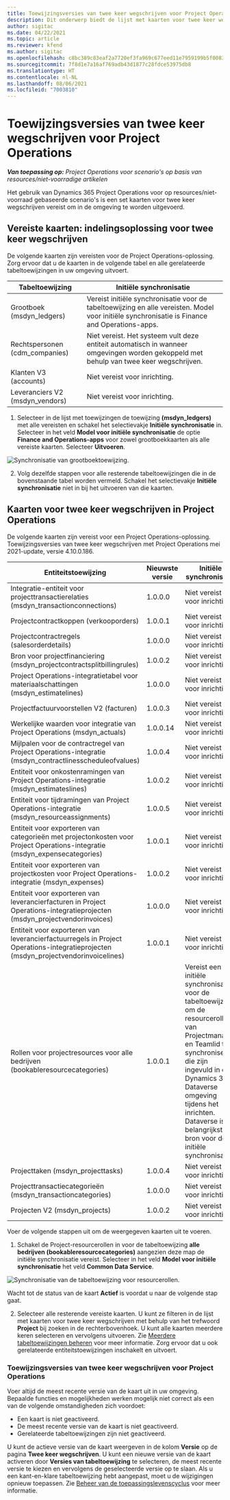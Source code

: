 ```yaml
---
title: Toewijzingsversies van twee keer wegschrijven voor Project Operations
description: Dit onderwerp biedt de lijst met kaarten voor twee keer wegschrijven die zijn vereist voor Dynamics 365 Project Operations.
author: sigitac
ms.date: 04/22/2021
ms.topic: article
ms.reviewer: kfend
ms.author: sigitac
ms.openlocfilehash: c8bc389c83eaf2a7720ef3fa969c677eed11e7959199b5f0083df5bf3b43ea43
ms.sourcegitcommit: 7f8d1e7a16af769adb43d1877c28fdce53975db8
ms.translationtype: HT
ms.contentlocale: nl-NL
ms.lasthandoff: 08/06/2021
ms.locfileid: "7003810"
---
```

# <a name="project-operations-dual-write-map-versions"></a>Toewijzingsversies van twee keer wegschrijven voor Project Operations

_**Van toepassing op:** Project Operations voor scenario's op basis van resources/niet-voorradige artikelen_

Het gebruik van Dynamics 365 Project Operations voor op resources/niet-voorraad gebaseerde scenario's is een set kaarten voor twee keer wegschrijven vereist om in de omgeving te worden uitgevoerd. 

## <a name="prerequisite-maps-dual-write-orchestration-solution"></a>Vereiste kaarten: indelingsoplossing voor twee keer wegschrijven

De volgende kaarten zijn vereisten voor de Project Operations-oplossing. Zorg ervoor dat u de kaarten in de volgende tabel en alle gerelateerde tabeltoewijzingen in uw omgeving uitvoert.

| Tabeltoewijzing | Initiële synchronisatie |
| --- | --- |
| Grootboek (msdyn_ledgers) | Vereist initiële synchronisatie voor de tabeltoewijzing en alle vereisten. Model voor initiële synchronisatie is Finance and Operations-apps. |
| Rechtspersonen (cdm_companies) | Niet vereist. Het systeem vult deze entiteit automatisch in wanneer omgevingen worden gekoppeld met behulp van twee keer wegschrijven. |
| Klanten V3 (accounts) | Niet vereist voor inrichting. |
| Leveranciers V2 (msdyn_vendors) | Niet vereist voor inrichting. |

1. Selecteer in de lijst met toewijzingen de toewijzing **(msdyn\_ledgers)** met alle vereisten en schakel het selectievakje **Initiële synchronisatie** in. Selecteer in het veld **Model voor initiële synchronisatie** de optie **Finance and Operations-apps** voor zowel grootboekkaarten als alle vereiste kaarten. Selecteer **Uitvoeren**.

![Synchronisatie van grootboektoewijzing.](media/DW6.png)

2. Volg dezelfde stappen voor alle resterende tabeltoewijzingen die in de bovenstaande tabel worden vermeld. Schakel het selectievakje **Initiële synchronisatie** niet in bij het uitvoeren van die kaarten.

## <a name="project-operations-dual-write-maps"></a>Kaarten voor twee keer wegschrijven in Project Operations

De volgende kaarten zijn vereist voor een Project Operations-oplossing. Toewijzingsversies van twee keer wegschrijven met Project Operations mei 2021-update, versie 4.10.0.186.

| **Entiteitstoewijzing** | **Nieuwste versie** | **Initiële synchronisatie** |
| --- | --- | --- |
| Integratie-entiteit voor projecttransactierelaties (msdyn\_transactionconnections) | 1.0.0.0 | Niet vereist voor inrichting. |
| Projectcontractkoppen (verkooporders) | 1.0.0.1 | Niet vereist voor inrichting. |
| Projectcontractregels (salesorderdetails) | 1.0.0.0 | Niet vereist voor inrichting. |
| Bron voor projectfinanciering (msdyn_projectcontractsplitbillingrules) | 1.0.0.2 | Niet vereist voor inrichting. |
| Project Operations-integratietabel voor materiaalschattingen (msdyn\_estimatelines) | 1.0.0.0 | Niet vereist voor inrichting. |
| Projectfactuurvoorstellen V2 (facturen) | 1.0.0.3 | Niet vereist voor inrichting. |
| Werkelijke waarden voor integratie van Project Operations (msdyn_actuals) | 1.0.0.14 | Niet vereist voor inrichting. |
| Mijlpalen voor de contractregel van Project Operations-integratie (msdyn_contractlinesscheduleofvalues) | 1.0.0.4 | Niet vereist voor inrichting. |
| Entiteit voor onkostenramingen van Project Operations-integratie (msdyn_estimateslines) | 1.0.0.2 | Niet vereist voor inrichting. |
| Entiteit voor tijdramingen van Project Operations-integratie (msdyn_resourceassignments) | 1.0.0.5 | Niet vereist voor inrichting. |
| Entiteit voor exporteren van categorieën met projectonkosten voor Project Operations-integratie (msdyn_expensecategories) | 1.0.0.1 | Niet vereist voor inrichting. |
| Entiteit voor exporteren van projectkosten voor Project Operations-integratie (msdyn_expenses) | 1.0.0.2 | Niet vereist voor inrichting. |
| Entiteit voor exporteren van leverancierfacturen in Project Operations-integratieprojecten (msdyn_projectvendorinvoices) | 1.0.0.0 | Niet vereist voor inrichting. |
| Entiteit voor exporteren van leverancierfactuurregels in Project Operations-integratieprojecten (msdyn_projectvendorinvoicelines) | 1.0.0.1 | Niet vereist voor inrichting. |
| Rollen voor projectresources voor alle bedrijven (bookableresourcecategories) | 1.0.0.1 | Vereist een initiële synchronisatie voor de tabeltoewijzing om de resourcerollen van Projectmanager en Teamlid te synchroniseren die zijn ingevuld in de Dynamics 365 Dataverse omgeving tijdens het inrichten. Dataverse is de belangrijkste bron voor de initiële synchronisatie. |
| Projecttaken (msdyn_projecttasks) | 1.0.0.4 | Niet vereist voor inrichting. |
| Projecttransactiecategorieën (msdyn_transactioncategories) | 1.0.0.0 | Niet vereist voor inrichting. |
| Projecten V2 (msdyn_projects) | 1.0.0.2 | Niet vereist voor inrichting. |

Voer de volgende stappen uit om de weergegeven kaarten uit te voeren.

1. Schakel de Project-resourcerollen in voor de tabeltoewijzing **alle bedrijven (bookableresourcecategories)** aangezien deze map de initiële synchronisatie vereist. Selecteer in het veld **Model voor initiële synchronisatie** het veld **Common Data Service**. 

 ![Synchronisatie van de tabeltoewijzing voor resourcerollen.](media/6ResourceInitialSync.jpg)

 Wacht tot de status van de kaart **Actief** is voordat u naar de volgende stap gaat.

2. Selecteer alle resterende vereiste kaarten. U kunt ze filteren in de lijst met kaarten voor twee keer wegschrijven met behulp van het trefwoord **Project** bij zoeken in de rechterbovenhoek. U kunt alle kaarten meerdere keren selecteren en vervolgens uitvoeren. Zie [Meerdere tabeltoewijzingen beheren](/dynamics365/fin-ops-core/dev-itpro/data-entities/dual-write/multiple-entity-maps) voor meer informatie. Zorg ervoor dat u ook gerelateerde entiteitstoewijzingen inschakelt en uitvoert.

### <a name="project-operations-dual-write-map-versions"></a>Toewijzingsversies van twee keer wegschrijven voor Project Operations

Voer altijd de meest recente versie van de kaart uit in uw omgeving. Bepaalde functies en mogelijkheden werken mogelijk niet correct als een van de volgende omstandigheden zich voordoet:

- Een kaart is niet geactiveerd.
- De meest recente versie van de kaart is niet geactiveerd. 
- Gerelateerde tabeltoewijzingen zijn niet geactiveerd.

U kunt de actieve versie van de kaart weergeven in de kolom **Versie** op de pagina **Twee keer wegschrijven**. U kunt een nieuwe versie van de kaart activeren door **Versies van tabeltoewijzing** te selecteren, de meest recente versie te kiezen en vervolgens de geselecteerde versie op te slaan. Als u een kant-en-klare tabeltoewijzing hebt aangepast, moet u de wijzigingen opnieuw toepassen. Zie [Beheer van de toepassingslevenscyclus](/dynamics365/fin-ops-core/dev-itpro/data-entities/dual-write/app-lifecycle-management) voor meer informatie.
